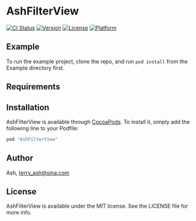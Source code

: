 # AshFilterView

[![CI Status](http://img.shields.io/travis/Ash/AshFilterView.svg?style=flat)](https://travis-ci.org/Ash/AshFilterView)
[![Version](https://img.shields.io/cocoapods/v/AshFilterView.svg?style=flat)](http://cocoapods.org/pods/AshFilterView)
[![License](https://img.shields.io/cocoapods/l/AshFilterView.svg?style=flat)](http://cocoapods.org/pods/AshFilterView)
[![Platform](https://img.shields.io/cocoapods/p/AshFilterView.svg?style=flat)](http://cocoapods.org/pods/AshFilterView)

## Example

To run the example project, clone the repo, and run `pod install` from the Example directory first.

## Requirements

## Installation

AshFilterView is available through [CocoaPods](http://cocoapods.org). To install
it, simply add the following line to your Podfile:

```ruby
pod "AshFilterView"
```

## Author

Ash, terry_ash@sina.com

## License

AshFilterView is available under the MIT license. See the LICENSE file for more info.
